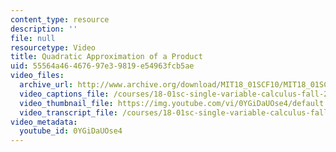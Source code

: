 ```yaml
---
content_type: resource
description: ''
file: null
resourcetype: Video
title: Quadratic Approximation of a Product
uid: 55564a46-4676-97e3-9819-e54963fcb5ae
video_files:
  archive_url: http://www.archive.org/download/MIT18_01SCF10/MIT18_01SCF10Rec_18_300k.mp4
  video_captions_file: /courses/18-01sc-single-variable-calculus-fall-2010/3f6ac228ae2a5e2db9717f0268d2074d_0YGiDaUOse4.vtt
  video_thumbnail_file: https://img.youtube.com/vi/0YGiDaUOse4/default.jpg
  video_transcript_file: /courses/18-01sc-single-variable-calculus-fall-2010/a4ba651c7fa46e73636320e155d1c38a_0YGiDaUOse4.pdf
video_metadata:
  youtube_id: 0YGiDaUOse4
---
```

